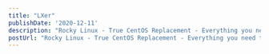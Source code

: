 ```yaml
---
title: "LXer"
publishDate: '2020-12-11'
description: "Rocky Linux - True CentOS Replacement - Everything you need to know"
postUrl: "Rocky Linux - True CentOS Replacement - Everything you need to know"
---
```

